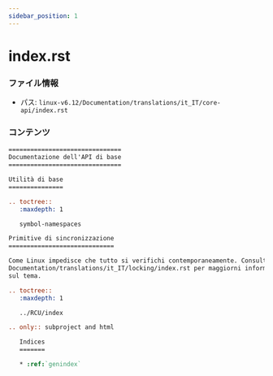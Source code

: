 ```yaml
---
sidebar_position: 1
---
```

# index.rst

### ファイル情報

- パス: `linux-v6.12/Documentation/translations/it_IT/core-api/index.rst`

### コンテンツ

```rst
===============================
Documentazione dell'API di base
===============================

Utilità di base
===============

.. toctree::
   :maxdepth: 1

   symbol-namespaces

Primitive di sincronizzazione
=============================

Come Linux impedisce che tutto si verifichi contemporaneamente. Consultate
Documentation/translations/it_IT/locking/index.rst per maggiorni informazioni
sul tema.

.. toctree::
   :maxdepth: 1

   ../RCU/index

.. only:: subproject and html

   Indices
   =======

   * :ref:`genindex`

```
